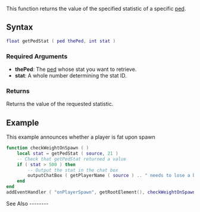 This function returns the value of the specified statistic of a specific [ped](/ped.md "wikilink").

Syntax
------

``` lua
float getPedStat ( ped thePed, int stat )
```

### Required Arguments

-   **thePed**: The [ped](/ped.md "wikilink") whose stat you want to retrieve.
-   **stat**: A whole number determining the stat ID.

### Returns

Returns the value of the requested statistic.

Example
-------

<section name="Server" class="server" show="true">
This example announces whether a player is fat upon spawn

``` lua
function checkWeightOnSpawn ( )
    local stat = getPedStat ( source, 21 )
    -- Check that getPedStat returned a value
    if ( stat > 500 ) then
        -- Output the stat in the chat box
        outputChatBox ( getPlayerName ( source ) .. " needs to lose a bit of weight!" )
    end
end
addEventHandler ( "onPlayerSpawn", getRootElement(), checkWeightOnSpawn )
```

</section>
See Also
--------
